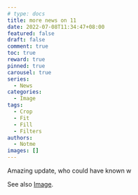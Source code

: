 ```yaml
---
# type: docs 
title: more news on 11
date: 2022-07-08T11:34:47+08:00
featured: false
draft: false
comment: true
toc: true
reward: true
pinned: true
carousel: true
series:
  - News
categories:
  - Image
tags: 
  - Crop
  - Fit
  - Fill
  - Filters
authors:
  - Notme
images: []
---
```


Amazing update, who could have known w

<!--more-->

See also [Image](https://github.com/OMoralesNapoles/hugo-theme-bootstrap-example).
